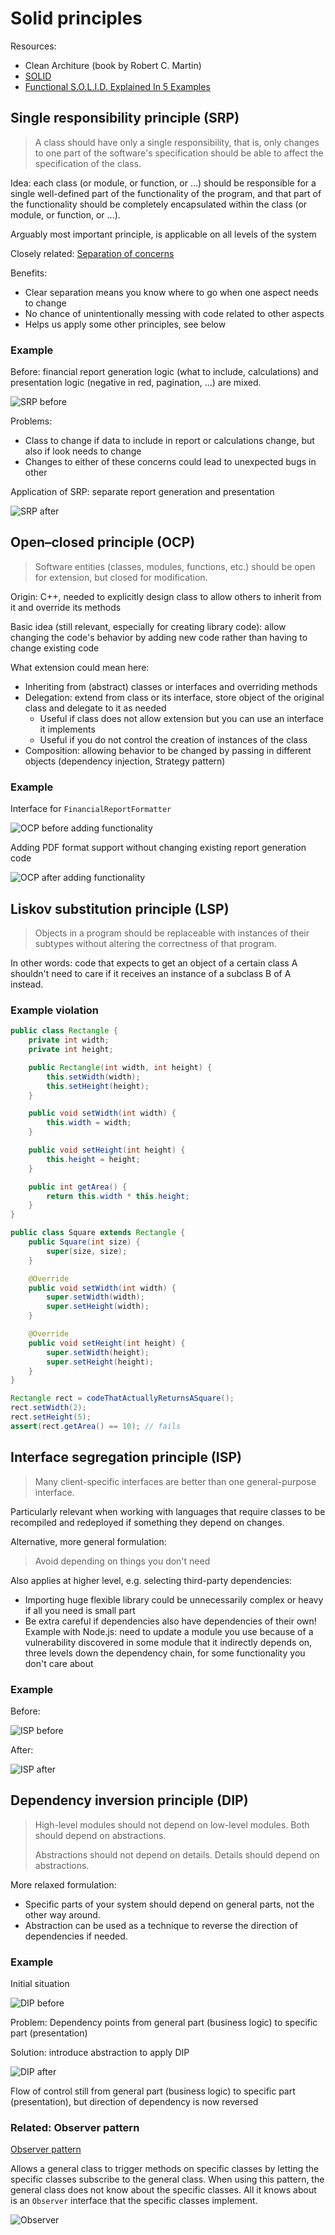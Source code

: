 # Solid principles

Resources:
- Clean Architure (book by Robert C. Martin)
- [SOLID](https://en.wikipedia.org/wiki/SOLID)
- [Functional S.O.L.I.D. Explained In 5 Examples](https://codemanship.wordpress.com/2019/03/15/functional-s-o-l-i-d-explained-in-5-examples/)

## Single responsibility principle (SRP)

> A class should have only a single responsibility, that is, only changes to one part of the software's specification should be able to affect the specification of the class.

Idea: each class (or module, or function, or ...) should be responsible for a single well-defined part of the functionality of the program, and that part of the functionality should be completely encapsulated within the class (or module, or function, or ...).

Arguably most important principle, is applicable on all levels of the system

Closely related: [Separation of concerns](https://en.wikipedia.org/wiki/Separation_of_concerns)

Benefits:
- Clear separation means you know where to go when one aspect needs to change
- No chance of unintentionally messing with code related to other aspects
- Helps us apply some other principles, see below

### Example

Before: financial report generation logic (what to include, calculations) and presentation logic (negative in red, pagination, ...) are mixed.

![SRP before](_img/SOLID-principles/SRP-before.png)

Problems:
- Class to change if data to include in report or calculations change, but also if look needs to change
- Changes to either of these concerns could lead to unexpected bugs in other

Application of SRP: separate report generation and presentation

![SRP after](_img/SOLID-principles/SRP-after.png)

## Open–closed principle (OCP)

> Software entities (classes, modules, functions, etc.) should be open for extension, but closed for modification.

Origin: C++, needed to explicitly design class to allow others to inherit from it and override its methods

Basic idea (still relevant, especially for creating library code): allow changing the code's behavior by adding new code rather than having to change existing code

What extension could mean here:
- Inheriting from (abstract) classes or interfaces and overriding methods
- Delegation: extend from class or its interface, store object of the original class and delegate to it as needed
    - Useful if class does not allow extension but you can use an interface it implements
    - Useful if you do not control the creation of instances of the class
- Composition: allowing behavior to be changed by passing in different objects (dependency injection, Strategy pattern)

### Example

Interface for `FinancialReportFormatter`

![OCP before adding functionality](_img/SOLID-principles/OCP-before-adding-functionality.png)

Adding PDF format support without changing existing report generation code

![OCP after adding functionality](_img/SOLID-principles/OCP-after-adding-functionality.png)

## Liskov substitution principle (LSP)

>  Objects in a program should be replaceable with instances of their subtypes without altering the correctness of that program.

In other words: code that expects to get an object of a certain class A shouldn't need to care if it receives an instance of a subclass B of A instead.

### Example violation

```java
public class Rectangle {
    private int width;
    private int height;

    public Rectangle(int width, int height) {
        this.setWidth(width);
        this.setHeight(height);
    }

    public void setWidth(int width) {
        this.width = width;
    }

    public void setHeight(int height) {
        this.height = height;
    }

    public int getArea() {
        return this.width * this.height;
    }
}
```

```java
public class Square extends Rectangle {
    public Square(int size) {
        super(size, size);
    }

    @Override
    public void setWidth(int width) {
        super.setWidth(width);
        super.setHeight(width);
    }

    @Override
    public void setHeight(int height) {
        super.setWidth(height);
        super.setHeight(height);
    }    
}
```

```java
Rectangle rect = codeThatActuallyReturnsASquare();
rect.setWidth(2);
rect.setHeight(5);
assert(rect.getArea() == 10); // fails
```

## Interface segregation principle (ISP)

>  Many client-specific interfaces are better than one general-purpose interface.

Particularly relevant when working with languages that require classes to be recompiled and redeployed if something they depend on changes.

Alternative, more general formulation:

> Avoid depending on things you don't need

Also applies at higher level, e.g. selecting third-party dependencies:
- Importing huge flexible library could be unnecessarily complex or heavy if all you need is small part
- Be extra careful if dependencies also have dependencies of their own! Example with Node.js: need to update a module you use because of a vulnerability discovered in some module that it indirectly depends on, three levels down the dependency chain, for some functionality you don't care about

### Example

Before:

![ISP before](_img/SOLID-principles/ISP-before.png)

After:

![ISP after](_img/SOLID-principles/ISP-after.png)

## Dependency inversion principle (DIP)

> High-level modules should not depend on low-level modules. Both should depend on abstractions.
>
> Abstractions should not depend on details. Details should depend on abstractions.

More relaxed formulation:
- Specific parts of your system should depend on general parts, not the other way around.
- Abstraction can be used as a technique to reverse the direction of dependencies if needed.

### Example

Initial situation

![DIP before](_img/SOLID-principles/DIP-before.png)

Problem: Dependency points from general part (business logic) to specific part (presentation)

Solution: introduce abstraction to apply DIP

![DIP after](_img/SOLID-principles/DIP-after.png)

Flow of control still from general part (business logic) to specific part (presentation), but direction of dependency is now reversed

### Related: Observer pattern

[Observer pattern](https://en.wikipedia.org/wiki/Observer_pattern)

Allows a general class to trigger methods on specific classes by letting the specific classes subscribe to the general class. When using this pattern, the general class does not know about the specific classes. All it knows about is an `Observer` interface that the specific classes implement.

![Observer](_img/SOLID-principles/Observer.png)